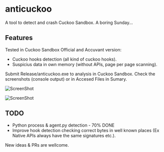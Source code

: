 # anticuckoo
A tool to detect and crash Cuckoo Sandbox. A boring Sunday...

## Features 
Tested in Cuckoo Sandbox Official and Accuvant version:
* Cuckoo hooks detection (all kind of cuckoo hooks).
* Suspicius data in own memory (without APIs, page per page scanning).

Submit Release/anticuckoo.exe to analysis in Cuckoo Sandbox. Check the screenshots (console output) or in Accesed Files in Sumary.

![ScreenShot](https://github.com/David-Reguera-Garcia-Dreg/anticuckoo/blob/images/anticuckoo.png)

![ScreenShot](https://github.com/David-Reguera-Garcia-Dreg/anticuckoo/blob/images/Sumary.png)

## TODO
* Python process & agent.py detection - 70% DONE
* Improve hook detection checking correct bytes in well known places (Ex Native APIs always have the same signatures etc.).

New ideas & PRs are wellcome.
